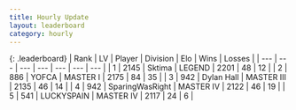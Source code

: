 ```yaml
---
title: Hourly Update
layout: leaderboard
category: hourly
---
```


{: .leaderboard}
| Rank | LV | Player | Division | Elo | Wins | Losses |
| --- | --- | --- | --- | --- | --- | --- |
| <span data-change="0">1</span> | 2145 | <span title="ID: 353063">Sktima</span> | LEGEND | <span data-change="0">2201</span> | <span data-change="0">48</span> | <span data-change="0">12</span> |
| <span data-change="0">2</span> | 886 | <span title="ID: 650820">YOFCA</span> | MASTER I | <span data-change="0">2175</span> | <span data-change="0">84</span> | <span data-change="0">35</span> |
| <span data-change="0">3</span> | 942 | <span title="ID: 174294">Dylan Hall</span> | MASTER III | <span data-change="0">2135</span> | <span data-change="0">46</span> | <span data-change="0">14</span> |
| <span data-change="0">4</span> | 942 | <span title="ID: 402846">SparingWasRight</span> | MASTER IV | <span data-change="0">2122</span> | <span data-change="0">46</span> | <span data-change="0">19</span> |
| <span data-change="0">5</span> | 541 | <span title="ID: 623829">LUCKYSPAIN</span> | MASTER IV | <span data-change="0">2117</span> | <span data-change="0">24</span> | <span data-change="0">6</span> |